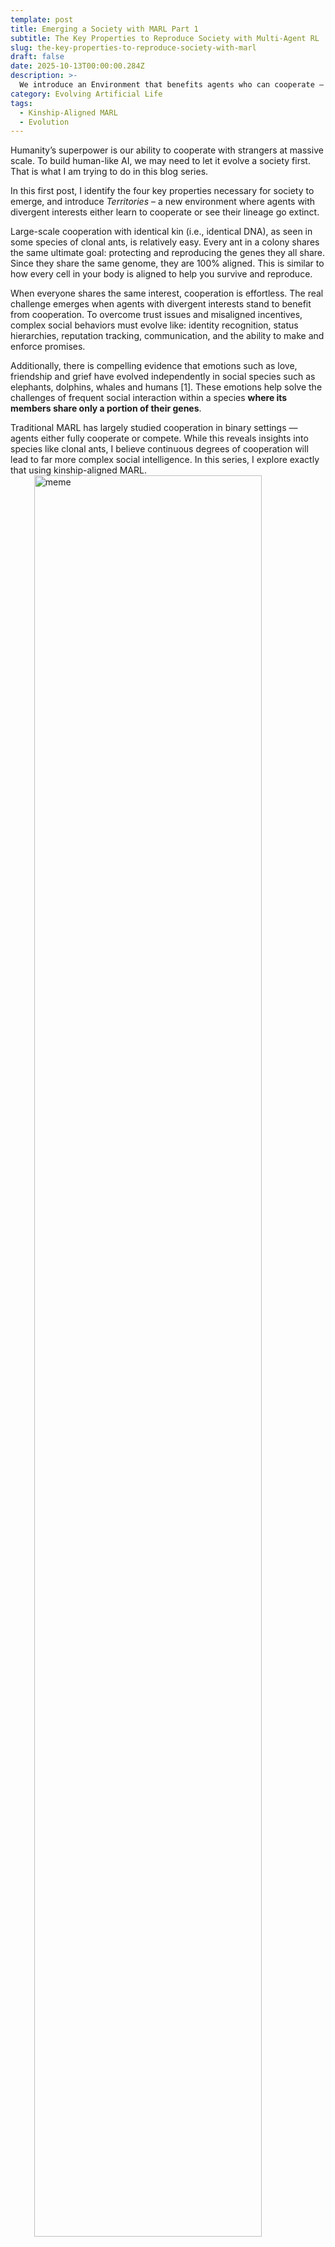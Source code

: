 ```yaml
---
template: post
title: Emerging a Society with MARL Part 1
subtitle: The Key Properties to Reproduce Society with Multi-Agent RL
slug: the-key-properties-to-reproduce-society-with-marl
draft: false
date: 2025-10-13T00:00:00.284Z
description: >-
  We introduce an Environment that benefits agents who can cooperate — despite having different goals. We argue that these were the conditions that shaped human social capabilities.
category: Evolving Artificial Life
tags:
  - Kinship-Aligned MARL
  - Evolution
---
```


<style>
ul{
   margin-left: 1rem;
   line-height: 1.2em;
   margin-block-start:0.2em !important;
   margin-block-end:0 !important;
   list-style-type:disc;
}
ol{
   margin-block-start:0.2em !important;
}
p {
 margin-block-end: 0em !important;
}
latexcenter:first-child{
  font: normal 2em KaTeX_Main,Times New Roman,serif;
  line-height: 1.5;
}
</style>

Humanity’s superpower is our ability to cooperate with strangers at massive scale. To build human-like AI, we may need to let it evolve a society first. That is what I am trying to do in this blog series.

In this first post, I identify the four key properties necessary for society to emerge, and introduce _Territories_ – a new environment where agents with divergent interests either learn to cooperate or see their lineage go extinct.

Large-scale cooperation with identical kin (i.e., identical DNA), as seen in some species of clonal ants, is relatively easy. Every ant in a colony shares the same ultimate goal: protecting and reproducing the genes they all share. Since they share the same genome, they are 100% aligned. This is similar to how every cell in your body is aligned to help you survive and reproduce.

When everyone shares the same interest, cooperation is effortless. The real challenge emerges when agents with divergent interests stand to benefit from cooperation. To overcome trust issues and misaligned incentives, complex social behaviors must evolve like: identity recognition, status hierarchies, reputation tracking, communication, and the ability to make and enforce promises.

Additionally, there is compelling evidence that emotions such as love, friendship and grief have evolved independently in social species such as elephants, dolphins, whales and humans [1]. These emotions help solve the challenges of frequent social interaction within a species **where its members share only a portion of their genes**.

Traditional MARL has largely studied cooperation in binary settings — agents either fully cooperate or compete. While this reveals insights into species like clonal ants, I believe continuous degrees of cooperation will lead to far more complex social intelligence. In this series, I explore exactly that using kinship-aligned MARL.

<img src="static/img/kinship_marl_part_1/kinship_marl_meme.png" alt="meme" style="width:85%;margin:auto;display:block;"/>

## The Key Properties for Society to Emerge

We have already identified the first key property for the emergence of human-like intelligence: **collaboration beyond identical kin**.

As Richard Dawkins popularized in _The Selfish Gene_ [2], evolution is better understood from the gene's perspective, where genes compete for their own survival and replication across multiple organisms. From the organism's perspective, however, evolution creates a more nuanced situation: cooperation with family members who share your genes, and competition with unrelated agents who don't.

This leads to _kin selection_, which is the evolutionary pressure for agents to cooperate with relatives in proportion to their genetic relatedness. J.B.S. Haldane informally summarised this when he jokingly said: "I would gladly lay down my life for two brothers or eight first cousins". He was alluding to the fact that in diploid species like humans, siblings share half their genes by descent on average, while first cousins share one-eighth. From the gene's perspective, sacrificing yourself to save two siblings or eight cousins is neutral, evolutionarily speaking.

But what drives social species to cooperate outside of their kin, and, why did humans take it to an entirely new level?

The answer is **valuable _shared resources_** such as territories.

Territories are essential to social animals. They serve as a place to store resources, raise vulnerable offspring, and safely sleep. Just as the cellular membrane makes the cell possible, the territorial frontier makes society possible. In both cases, the boundaries are needed to coordinate the parts and tell them which regions need to be maintained and which do not; where order should be preserved and where entropy may rise.

Farming made territories far more valuable. Each harvest demanded months of labor, and the goods couldn’t be easily carried; they had to be stored and defended in place. This sparked a social arms race: groups capable of larger-scale cooperation could more easily attack or protect the immense wealth stored in farms. But larger groups bring new problems: kinship ties grow weaker, and members can no longer interact repeatedly with everyone, undermining simple strategies like _tit-for-tat_. The more value farms held, the more evolution favored bigger groups — and the more sophisticated social intelligence had to become. Success depended not only on social behaviors like identity recognition, reputation tracking, and promise-making, but also on new innovations like arithmetic for accounting and taxation.

We’ve now identified the second key property for the emergence of human-like intelligence: **the environment should benefit agents that collaborate in larger groups** (for example, with the existence of shared resources).

We’re just missing two other key properties: **reproduction and competition**.

Survival and replication are core to how evolution works, and they **make social dilemmas far richer**. In a static world, a shared resource can survive being exploited by a single free-rider who consumes the good without ever contributing to it. But in an evolving world, free-riders reproduce faster than cooperators — forcing either the emergence of new social mechanisms to suppress exploitation or the collapse of the common-pool resource.

Sexual reproduction, specifically, adds another fascinating layer: it allows alliances between strangers. When members of two distinct families reproduce, they are producing an individual whose survival and reproduction benefits both lineages — aligning interests that were once separate.

The environment in which cooperation evolved was never purely cooperative; it also imposed dynamic competitive pressures that shifted with resource availability and kinship. Agents that consume the same limited resources are automatically in competition. The intensity of this competition depends both on kinship and resource scarcity. When resources are abundant, agents benefit from helping even distant relatives. But as scarcity increases, even close kin begin to compete — since the same resources could yield higher evolutionary returns when allocated to offspring that share more of their genes.

Together, we have identified the minimal ingredients for society to emerge. We can summarize them as four key properties:

1. **Continuous degrees of cooperation**: from teams to families.
2. **Environments that reward large scale collaboration** through shared resources like territories.
3. **Reproduction**, with sexual reproduction introducing alliances between unrelated agents.
4. **Competition**, driven by limited shared resources.

Building, maintaining, and distributing shared resources among non-identical kin is a never-ending challenge — one that even modern societies struggle to solve. If agents could gain resources faster by polluting the air that everyone breathes, could they evolve mechanisms to prevent collective intoxication? Exploring such open questions requires a multi-agent reinforcement learning environment that captures these key properties.

## Territories: The Primordial Social Soup

To explore how the above properties might give rise to true societies in silico, I designed a new multi-agent environment.

In our previous work (blogpost [3], paper [4]), we moved beyond the binary cooperative setting by extending the concept of team to that of a family, introducing continuous degrees of cooperation proportional to kinship. We also implemented sexual reproduction and competition over a shared resource pool.

Even with these basic ingredients, complex cooperative behaviors began to emerge. In our earlier environment, reproduction required two agents to be adjacent — but that proximity carried a risk: mating pairs became easy targets for attackers who could kill them and seize their resources. Avoiding others entirely wasn’t viable either; agents that stayed isolated eventually died of old age without reproducing. To overcome this dilemma, agents developed an emergent behavior: they maintained distance most of the time, but when fertile and well-fed, they converged on a shared _Schelling area_ to mate quickly before dispersing again. This collective breeding ground minimized vulnerability while ensuring that agents ready to reproduce could find each other efficiently.

One key ingredient was still missing: a mechanism that directly rewards agents for collaborating in larger groups. This is precisely the role of our new environment, **_Territories_**.

_Territories_ is a 2D grid world with a new game mechanic that creates both the **need** and **ability** to store resources within a shared territory. Each agent must consume food to survive and reproduce. Food grows only on certain tiles, and only during the Summer season. In Winter, all crops die, food does not grow and agents must rely on stored food. Since each agent can carry only a limited amount of food, surplus must be stored somewhere in the environment, accessible to others. Agents can protect these stores by constructing stone walls, defining and defending their own territories.

<p style="text-align:center; line-height:1.1em;">
<img src="static/img/kinship_marl_part_1/territories_summer_winter.png" alt="territories screenshot" style="width:85%;margin:auto;display:block;"/>
<span style="font-size:0.7em">Two screenshots from Territories. Left) Summer time, the crops are growing on the soil, and there are some packaged produce. Right) Winter time, the crops are gone, only the packaged produce remains as a possible source of food.</em></span>
</p>

This mechanic restores a dimension of realism that most strategy games abstract away. In _Age of Empires_, _StarCraft_, or _Dota_, gathered resources are magically safe and instantly available anywhere, bypassing the social tensions that arise when wealth must be stored, defended, or shared. _Territories_ brings those tensions back. For the first time, property rights, trust, and collective defense are not hardcoded in; they must **emerge**.

During Summer, crops grow exponentially, making the optimal harvest just before Winter, when all crops would otherwise die. This setup provides a clear signal for collaboration: a group cooperatively sharing a territory should coordinate to harvest at the optimal time. However, intruders or free-riders will harvest (steal) opportunistically whenever they can.

<p style="text-align:center; line-height:1.1em;">
<img src="static/img/kinship_marl_part_1/crop_yield.png" alt="growth curve" style="width:85%;margin:auto;display:block;"/>
<span style="font-size:0.7em">How crop growth evolves throughout the year. Note that if the crop is harvested the growth restarts from zero.</em></span>
</p>

We can measure cooperation not only through harvesting patterns but also through _division of labor_ (mining stone, building walls, reproducing, harvesting, storing food) and _spatial clustering_; agents that are collaborating will spend most of their time within the same territory.

More details on the environment like the observation and action space are described at the Appendix at the end — you can also just look at its open-source [code](https://github.com/jpiabrantes/territories). The first version of our environment was implemented in C, inspired by Neural MMO [6]. Training runs on our infrastructure was built around PufferLib [5], a library optimized for high-throughput multi-agent reinforcement learning. We extended it substantially to support a dynamic number of agents and continuous degrees of cooperation. Depending on community interest, we can also open-source the training infrastructure.

_Territories_ represents just one possible instantiation of an environment that satisfies the four key properties discussed above. Other designs that honor those same principles could also give rise to complex social behavior. However, Territories provides a flexible foundation for exploring a wide range of hypotheses about cooperation and emergent societies. For example:

- What collaboration challenges can be solved with spoken language?
- What becomes possible with written systems — will they develop contracts, taxes or even laws?
- What if agents have access to private communication channels between them (end-to-end encryption)?

These and other questions about emergent social intelligence will be explored in future posts.

---

## Emerging a Society with MARL Series

- Part 1: The Key Properties to Reproduce Society with Multi-Agent RL
- Part 2: [Evolution Acts Like an Investor](/evolution-acts-like-an-investor)

---

## Acknowledgements

I would like to thank Arnaldo Abrantes and Yujin Tang for reading and improving an early version of this post.

All errors, omissions and imprecisions remain my own.

---

## Appendix: Details on the Environment (these might change often)

<p style="text-align:center; line-height:1.1em;">
<img src="static/img/kinship_marl_part_1/policy_vision.png" alt="territories screenshot" style="width:85%;margin:auto;display:block;"/>
<span style="font-size:0.7em">A screenshot from Territories centred on an agent with a 9 by 9 vision of the world. We can see some crops growing in the soil and some packaged (ready for winter!). Some agents have different genes as it can be seen from the different skin tones, hair colors and outfits.</em></span>
</p>

At every step, agents get hungrier unless they are carrying some food — which they will consume automatically. If their hunger goes beyond a certain level they die. Additionally, they can’t be very hungry to reproduce as reproduction consumes a lot of satiation points. Reproduction is sexual, it requires two agents to be near each other and both taking the “reproduce” action.

The world has two resources:

1. Crops that grow during Summer and can be harvested by agents.
2. Stones that are a finite resource that can be mined by agents and then be used to build walls.

The action space is made of 11 discrete actions:

1. to 4. Move Up, Right, Down and Left
2. No action
3. Harvest/Pick up package
4. Mine stone (needed to build walls)
5. Package produce and drop it
6. Attack (nearby agents or walls)
7. Build wall
8. Reproduce

The observation space of each agent is made of the following components:

**Vision**: Each agent observes a 9 by 9 square crop of the surrounding state. For each visible tile the agent sees the following features:

1. Tile type (soil or grass)
2. Amount of crop
3. Amount of packaged produce
4. Amount of stone
5. (If wall in tile) Wall health points
   6 to 10 + number of genes. (If agent in tile)
6. Kinship relative to the observing agent
7. Health points
8. Age (Reproduction is only possible after achieving a minimum age)
9. Satiation
10. Heading
11. Role
    12 to 12 + number of genes: DNA

**Self Information**: The agent also receives a vector with its own properties:

1. Food in inventory
2. Stone in inventory
3. Health points
4. Satiation points
5. Age
6. Role (more info on this, in future posts)
7. to 6 + number of genes: DNA (more info on this in Part 2)

**World Information**: The agent also receives a vector with some some general knowledge about the world state:

1. Absolute y position
2. Absolute x position
3. Day of the year
4. Family size
5. World population

---

## Citations

[1] Christakis, Nicholas. "BLUEPRINT The Evolutionary Origins of a Good Society." (2019)

[2] Dawkins, Richard. The selfish gene, 1976.

[3] https://abranti.com/mimicking-evolution-with-reinforcement-learning.html

[4] Abrantes, João P., Arnaldo J. Abrantes, and Frans A. Oliehoek. "Mimicking evolution with reinforcement learning." arXiv preprint arXiv:2004.00048 (2020).

[5] Suarez, Joseph, et al. "Neural MMO 2.0: a massively multi-task addition to massively multi-agent learning." Advances in Neural Information Processing Systems 36 (2023): 50094-50104.

[6] Suarez, Joseph. "Pufferlib 2.0: Reinforcement learning at 1m steps/s." Reinforcement Learning Conference. 2025.
